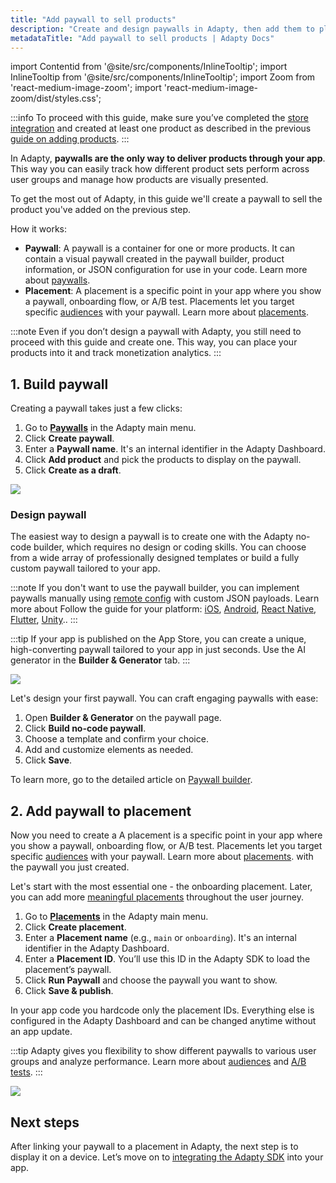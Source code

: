 ```yaml
---
title: "Add paywall to sell products"
description: "Create and design paywalls in Adapty, then add them to placements to show specific audiences targeted storefronts."
metadataTitle: "Add paywall to sell products | Adapty Docs"
---
```


import Contentid from '@site/src/components/InlineTooltip';
import InlineTooltip from '@site/src/components/InlineTooltip';
import Zoom from 'react-medium-image-zoom';
import 'react-medium-image-zoom/dist/styles.css';


:::info
To proceed with this guide, make sure you’ve completed the [store integration](integrate-payments.md) and created at least one product as described in the previous [guide on adding products](quickstart-products.md).
:::

In Adapty, **paywalls are the only way to deliver products through your app**. This way you can easily track how different product sets perform across user groups and manage how products are visually presented.

To get the most out of Adapty, in this guide we'll create a paywall to sell the product you've added on the previous step.

How it works:
- **Paywall**: A paywall is a container for one or more products. It can contain a visual paywall created in the paywall builder, product information, or JSON configuration for use in your code. Learn more about [paywalls](paywalls.md).
- **Placement**: A placement is a specific point in your app where you show a paywall, onboarding flow, or A/B test. Placements let you target specific [audiences](audience.md) with your paywall. Learn more about [placements](placements.md).

:::note
Even if you don’t design a paywall with Adapty, you still need to proceed with this guide and create one. This way, you can place your products into it and track monetization analytics.
:::

## 1. Build paywall

Creating a paywall takes just a few clicks:

1. Go to [**Paywalls**](https://app.adapty.io/paywalls) in the Adapty main menu.
2. Click **Create paywall**.
3. Enter a **Paywall name**. It's an internal identifier in the Adapty Dashboard.
4. Click **Add product** and pick the products to display on the paywall.
5. Click **Create as a draft**.

<Zoom>
  <img src={require('./img/quickstart-paywall.gif').default}
  style={{
    border: '1px solid #727272', /* border width and color */
    width: '700px', /* image width */
    display: 'block', /* for alignment */
    margin: '0 auto' /* center alignment */
  }}
/>
</Zoom>

### Design paywall

The easiest way to design a paywall is to create one with the Adapty no-code builder, which requires no design or coding skills. You can choose from a wide array of professionally designed templates or build a fully custom paywall tailored to your app.

:::note
If you don't want to use the paywall builder, you can implement paywalls manually using [remote config](customize-paywall-with-remote-config.md) with custom JSON payloads. Learn more about <InlineTooltip tooltip="implementing paywalls manually">Follow the guide for your platform: [iOS](ios-implement-paywalls-manually.md), [Android](android-implement-paywalls-manually.md), [React Native](react-native-implement-paywalls-manually.md), [Flutter](flutter-implement-paywalls-manually.md), [Unity](unity-implement-paywalls-manually.md).</InlineTooltip>.
:::

:::tip
If your app is published on the App Store, you can create a unique, high-converting paywall tailored to your app in just seconds. Use the AI generator in the **Builder & Generator** tab.
:::

<Zoom>
  <img src={require('./img/design-paywall-templates.gif').default}
  style={{
    border: '1px solid #727272', /* border width and color */
    width: '700px', /* image width */
    display: 'block', /* for alignment */
    margin: '0 auto' /* center alignment */
  }}
/>
</Zoom>

Let's design your first paywall. You can craft engaging paywalls with ease:

1. Open **Builder & Generator** on the paywall page.
2. Click **Build no-code paywall**.
3. Choose a template and confirm your choice.
4. Add and customize elements as needed.
5. Click **Save**.

To learn more, go to the detailed article on [Paywall builder](adapty-paywall-builder.md#paywall-elements).


## 2. Add paywall to placement

Now you need to create a <InlineTooltip tooltip="placement">A placement is a specific point in your app where you show a paywall, onboarding flow, or A/B test. Placements let you target specific [audiences](audience.md) with your paywall. Learn more about [placements](placements.md).</InlineTooltip> with the paywall you just created. 

Let's start with the most essential one - the onboarding placement. Later, you can add more [meaningful placements](choose-meaningful-placements.md) throughout the user journey.

1. Go to [**Placements**](https://app.adapty.io/placements/paywalls) in the Adapty main menu.
2. Click **Create placement**.
3. Enter a **Placement name** (e.g., `main` or `onboarding`). It's an internal identifier in the Adapty Dashboard.
4. Enter a **Placement ID**. You’ll use this ID in the Adapty SDK to load the placement’s paywall.
5. Click **Run Paywall** and choose the paywall you want to show.
6. Click **Save & publish**.

In your app code you hardcode only the placement IDs. Everything else is configured in the Adapty Dashboard and can be changed anytime without an app update.

:::tip
Adapty gives you flexibility to show different paywalls to various user groups and analyze performance. Learn more about [audiences](audience.md) and [A/B tests](ab-tests.md).
:::


<Zoom>
  <img src={require('./img/add-placement.gif').default}
  style={{
    border: '1px solid #727272', /* border width and color */
    width: '700px', /* image width */
    display: 'block', /* for alignment */
    margin: '0 auto' /* center alignment */
  }}
/>
</Zoom>


## Next steps

After linking your paywall to a placement in Adapty, the next step is to display it on a device. Let’s move on to [integrating the Adapty SDK](quickstart-sdk.md) into your app.